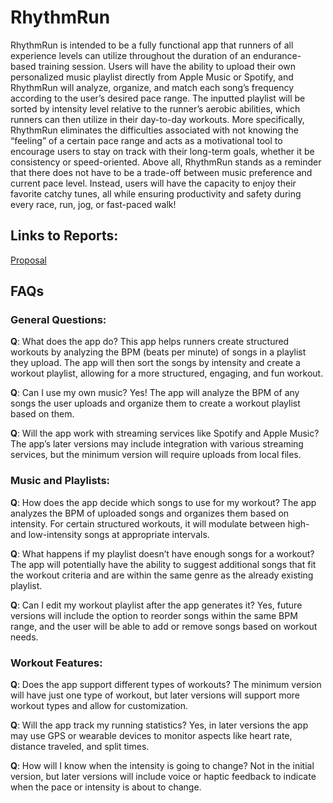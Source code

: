 # RhythmRun
RhythmRun is intended to be a fully functional app that runners of all experience levels can utilize throughout the duration of an endurance-based training session. Users will have the ability to upload their own personalized music playlist directly from Apple Music or Spotify, and RhythmRun will analyze, organize, and match each song’s frequency according to the user’s desired pace range. The inputted playlist will be sorted by intensity level relative to the runner’s aerobic abilities, which runners can then utilize in their day-to-day workouts. More specifically, RhythmRun eliminates the difficulties associated with not knowing the “feeling” of a certain pace range and acts as a motivational tool to encourage users to stay on track with their long-term goals, whether it be consistency or speed-oriented. Above all, RhythmRun stands as a reminder that there does not have to be a trade-off between music preference and current pace level. Instead, users will have the capacity to enjoy their favorite catchy tunes, all while ensuring productivity and safety during every race, run, jog, or fast-paced walk!

## Links to Reports:
[Proposal](/proposal.md)

## FAQs
### General Questions:
**Q**: What does the app do?
This app helps runners create structured workouts by analyzing the BPM (beats per minute) of songs in a playlist they upload. The app will then sort the songs by intensity and create a workout playlist, allowing for a more structured, engaging, and fun workout.

**Q**: Can I use my own music?
Yes! The app will analyze the BPM of any songs the user uploads and organize them to create a workout playlist based on them.

**Q**: Will the app work with streaming services like Spotify and Apple Music?
The app’s later versions may include integration with various streaming services, but the minimum version will require uploads from local files.

### Music and Playlists:
**Q**: How does the app decide which songs to use for my workout?
The app analyzes the BPM of uploaded songs and organizes them based on intensity. For certain structured workouts, it will modulate between high- and low-intensity songs at appropriate intervals.

**Q**: What happens if my playlist doesn’t have enough songs for a workout?
The app will potentially have the ability to suggest additional songs that fit the workout criteria and are within the same genre as the already existing playlist.

**Q**: Can I edit my workout playlist after the app generates it?
Yes, future versions will include the option to reorder songs within the same BPM range, and the user will be able to add or remove songs based on workout needs.

### Workout Features:
**Q**: Does the app support different types of workouts?
The minimum version will have just one type of workout, but later versions will support more workout types and allow for customization.

**Q**: Will the app track my running statistics?
Yes, in later versions the app may use GPS or wearable devices to monitor aspects like heart rate, distance traveled, and split times.

**Q**: How will I know when the intensity is going to change?
Not in the initial version, but later versions will include voice or haptic feedback to indicate when the pace or intensity is about to change.
